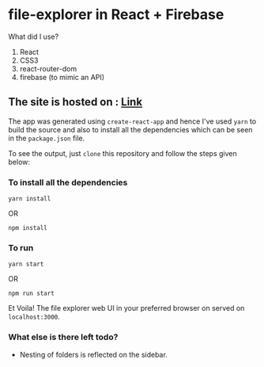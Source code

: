 # file-explorer in React + Firebase

What did I use?

1. React
2. CSS3
3. react-router-dom
4. firebase (to mimic an API)

## The site is hosted on : [Link](https://smallcase-assignment.firebaseapp.com)

The app was generated using ```create-react-app``` and hence I've used ```yarn``` to build the source and also to install all the dependencies which can be seen in the ```package.json``` file.

To see the output, just ```clone``` this repository and follow the steps given below:

### To install all the dependencies

```text
yarn install
```

OR

```text
npm install
```

### To run

```text
yarn start
```

OR

```text
npm run start
```

Et Voila! The file explorer web UI in your preferred browser on served on ```localhost:3000```.

### What else is there left todo?

- Nesting of folders is reflected on the sidebar.

